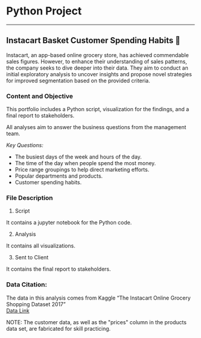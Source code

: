 # Python Project
___
## Instacart Basket Customer Spending Habits 🥕
Instacart, an app-based online grocery store, has achieved commendable sales figures. However, to enhance their understanding of sales patterns, the company seeks to dive deeper into their data. They aim to conduct an initial exploratory analysis to uncover insights and propose novel strategies for improved segmentation based on the provided criteria.

### Content and Objective
This portfolio includes a Python script, visualization for the findings, and a final report to stakeholders. 

All analyses aim to answer the business questions from the management team.


*Key Questions:*
* The busiest days of the week and hours of the day.
* The time of the day when people spend the most money.
* Price range groupings to help direct marketing efforts.
* Popular departments and products.
* Customer spending habits.

### File Description
1. Script
   
It contains a jupyter notebook for the Python code.

2. Analysis

It contains all visualizations.

3. Sent to Client

It contains the final report to stakeholders.

### Data Citation:																									
The data in this analysis comes from  Kaggle “The Instacart Online Grocery Shopping Dataset 2017”													
[Data Link](https://www.kaggle.com/datasets/psparks/instacart-market-basket-analysis)	

NOTE: The customer data, as well as the "prices" column in the products data set, are fabricated for skill practicing.													
													

